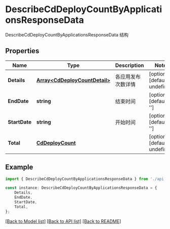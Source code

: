 # DescribeCdDeployCountByApplicationsResponseData

DescribeCdDeployCountByApplicationsResponseData 结构

## Properties

Name | Type | Description | Notes
------------ | ------------- | ------------- | -------------
**Details** | [**Array&lt;CdDeployCountDetail&gt;**](CdDeployCountDetail.md) | 各应用发布次数详情 | [optional] [default to undefined]
**EndDate** | **string** | 结束时间 | [optional] [default to '']
**StartDate** | **string** | 开始时间 | [optional] [default to '']
**Total** | [**CdDeployCount**](CdDeployCount.md) |  | [optional] [default to undefined]

## Example

```typescript
import { DescribeCdDeployCountByApplicationsResponseData } from './api';

const instance: DescribeCdDeployCountByApplicationsResponseData = {
    Details,
    EndDate,
    StartDate,
    Total,
};
```

[[Back to Model list]](../README.md#documentation-for-models) [[Back to API list]](../README.md#documentation-for-api-endpoints) [[Back to README]](../README.md)
